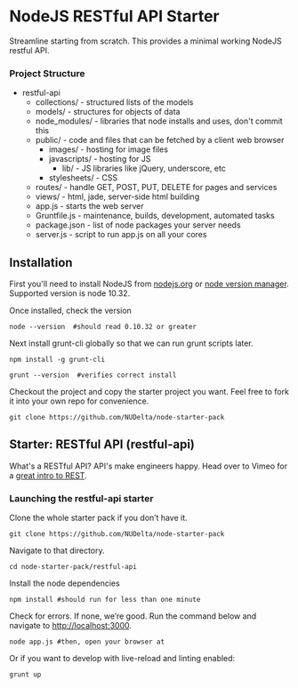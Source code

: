 # NodeJS RESTful API Starter

Streamline starting from scratch. This provides a minimal working NodeJS restful API.

### Project Structure

- restful-api
    - collections/ - structured lists of the models
    - models/ - structures for objects of data
    - node_modules/ - libraries that node installs and uses, don't commit this
    - public/ - code and files that can be fetched by a client web browser
        - images/ - hosting for image files
        - javascripts/ - hosting for JS
            - lib/ - JS libraries like jQuery, underscore, etc
        - stylesheets/ - CSS
    - routes/ - handle GET, POST, PUT, DELETE for pages and services
    - views/ - html, jade, server-side html building
    - app.js - starts the web server
    - Gruntfile.js - maintenance, builds, development, automated tasks
    - package.json - list of node packages your server needs
    - server.js - script to run app.js on all your cores

## Installation

First you'll need to install NodeJS from [nodejs.org](http://nodejs.org/download/) or [node version manager](https://github.com/creationix/nvm). Supported version is node 10.32.

Once installed, check the version

    node --version  #should read 0.10.32 or greater

Next install grunt-cli globally so that we can run grunt scripts later.

    npm install -g grunt-cli

    grunt --version  #verifies correct install

Checkout the project and copy the starter project you want. Feel free to fork it into your own repo for convenience.

    git clone https://github.com/NUDelta/node-starter-pack

## Starter: RESTful API (restful-api)

What's a RESTful API? API's make engineers happy. Head over to Vimeo for a [great intro to REST](http://vimeo.com/17785736).

### Launching the restful-api starter

Clone the whole starter pack if you don’t have it.

    git clone https://github.com/NUDelta/node-starter-pack

Navigate to that directory.

    cd node-starter-pack/restful-api

Install the node dependencies

    npm install #should run for less than one minute

Check for errors. If none, we’re good. Run the command below and navigate to [http://localhost:3000](http://localhost:3000).

    node app.js #then, open your browser at

Or if you want to develop with live-reload and linting enabled:

    grunt up

